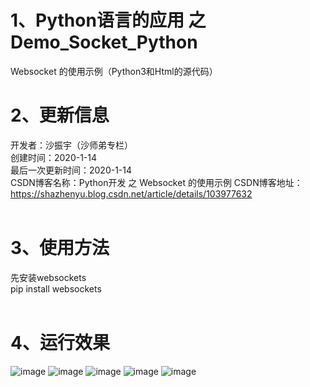 # 1、Python语言的应用 之 Demo_Socket_Python
Websocket 的使用示例（Python3和Html的源代码）
<BR/>  
# 2、更新信息
开发者：沙振宇（沙师弟专栏） <BR/>
创建时间：2020-1-14<BR/>
最后一次更新时间：2020-1-14<BR/>
CSDN博客名称：Python开发 之 Websocket 的使用示例
CSDN博客地址：https://shazhenyu.blog.csdn.net/article/details/103977632<BR/> 
<BR/> 
# 3、使用方法
先安装websockets <BR/>
pip install websockets <BR/>
<BR/> 
# 4、运行效果 
![image](https://github.com/ShaShiDiZhuanLan/Demo_Socket_Python/blob/master/%E6%95%88%E6%9E%9C1.png)
![image](https://github.com/ShaShiDiZhuanLan/Demo_Socket_Python/blob/master/%E6%95%88%E6%9E%9C2.png)
![image](https://github.com/ShaShiDiZhuanLan/Demo_Socket_Python/blob/master/%E6%95%88%E6%9E%9C3.png)
![image](https://github.com/ShaShiDiZhuanLan/Demo_Socket_Python/blob/master/%E6%95%88%E6%9E%9C4.png)
![image](https://github.com/ShaShiDiZhuanLan/Demo_Socket_Python/blob/master/%E6%95%88%E6%9E%9C5.png)